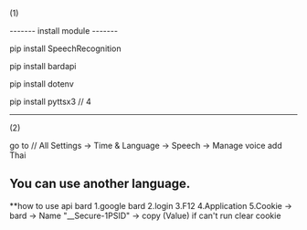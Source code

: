 (1)

-------  install module  -------

pip install SpeechRecognition

pip install bardapi

pip install dotenv

pip install pyttsx3 // 4 

-------------------------------

(2)

 go to // All Settings -> Time & Language -> Speech
  -> Manage voice add Thai
  ## You can use another language.

 **how to use api bard
1.google bard
2.login
3.F12
4.Application
5.Cookie -> bard -> Name "__Secure-1PSID" -> copy (Value)
if can't run clear cookie

